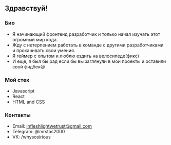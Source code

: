 ## Здравствуй!

### Био
- Я начинающий фронтенд разработчик и только начал изучать этот огромный мир кода.
- Жду с нетерпением работать в команде с другими разработчиками и прокачивать свои умения.
- Я геймер с опытом и люблю ездить на велосипеде(фикс)
- И еще, я был бы рад если бы вы заглянули в мои проекты и оставили свой фидбек😃

### Мой стек
- Javascript
- React
- HTML and CSS

### Контакты
- Email: infleshlightwetrust@gmail.com
- Telegram: @mrstas2000
- VK: /whysosirious
